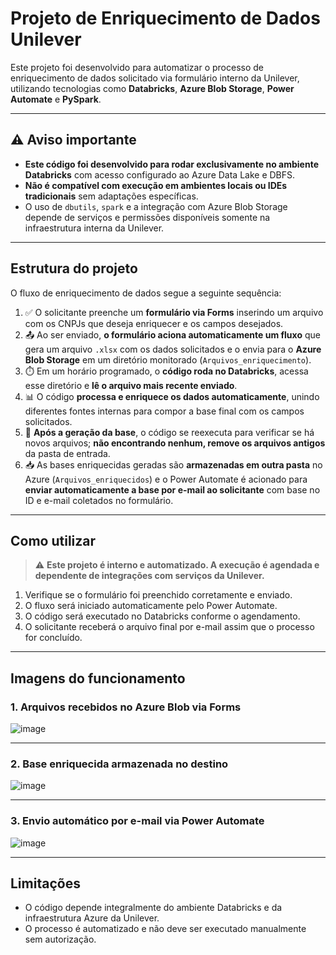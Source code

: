 # Projeto de Enriquecimento de Dados Unilever

Este projeto foi desenvolvido para automatizar o processo de enriquecimento de dados solicitado via formulário interno da Unilever, utilizando tecnologias como **Databricks**, **Azure Blob Storage**, **Power Automate** e **PySpark**.

---

## ⚠️ Aviso importante

- **Este código foi desenvolvido para rodar exclusivamente no ambiente Databricks** com acesso configurado ao Azure Data Lake e DBFS.  
- **Não é compatível com execução em ambientes locais ou IDEs tradicionais** sem adaptações específicas.  
- O uso de `dbutils`, `spark` e a integração com Azure Blob Storage depende de serviços e permissões disponíveis somente na infraestrutura interna da Unilever.

---

## Estrutura do projeto

O fluxo de enriquecimento de dados segue a seguinte sequência:

1. ✅ O solicitante preenche um **formulário via Forms** inserindo um arquivo com os CNPJs que deseja enriquecer e os campos desejados.
2. 📤 Ao ser enviado, **o formulário aciona automaticamente um fluxo** que gera um arquivo `.xlsx` com os dados solicitados e o envia para o **Azure Blob Storage** em um diretório monitorado (`Arquivos_enriquecimento`).
3. ⏱️ Em um horário programado, o **código roda no Databricks**, acessa esse diretório e **lê o arquivo mais recente enviado**.
4. 📊 O código **processa e enriquece os dados automaticamente**, unindo diferentes fontes internas para compor a base final com os campos solicitados.
5. 🔁 **Após a geração da base**, o código se reexecuta para verificar se há novos arquivos; **não encontrando nenhum, remove os arquivos antigos** da pasta de entrada.
6. 📥 As bases enriquecidas geradas são **armazenadas em outra pasta** no Azure (`Arquivos_enriquecidos`) e o Power Automate é acionado para **enviar automaticamente a base por e-mail ao solicitante** com base no ID e e-mail coletados no formulário.

---

## Como utilizar

> ⚠️ **Este projeto é interno e automatizado. A execução é agendada e dependente de integrações com serviços da Unilever.**

1. Verifique se o formulário foi preenchido corretamente e enviado.
2. O fluxo será iniciado automaticamente pelo Power Automate.
3. O código será executado no Databricks conforme o agendamento.
4. O solicitante receberá o arquivo final por e-mail assim que o processo for concluído.

---

## Imagens do funcionamento

### 1. Arquivos recebidos no Azure Blob via Forms
![image](https://github.com/user-attachments/assets/8a27933a-0498-4a1d-b095-b4f6fd6696f0)

---

### 2. Base enriquecida armazenada no destino
![image](https://github.com/user-attachments/assets/0bd80c65-6ef7-4c58-966b-a634e76bfb3f)

---

### 3. Envio automático por e-mail via Power Automate
![image](https://github.com/user-attachments/assets/246b41f0-1aa3-40f0-b074-059eb81d76f7)


---

## Limitações

- O código depende integralmente do ambiente Databricks e da infraestrutura Azure da Unilever.
- O processo é automatizado e não deve ser executado manualmente sem autorização.
